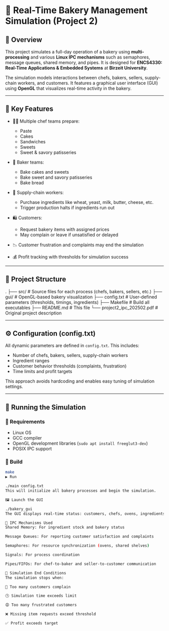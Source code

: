 # 🍞 Real-Time Bakery Management Simulation (Project 2)

## 📌 Overview

This project simulates a full-day operation of a bakery using **multi-processing** and various **Linux IPC mechanisms** such as semaphores, message queues, shared memory, and pipes. It is designed for **ENCS4330: Real-Time Applications & Embedded Systems** at **Birzeit University**.

The simulation models interactions between chefs, bakers, sellers, supply-chain workers, and customers. It features a graphical user interface (GUI) using **OpenGL** that visualizes real-time activity in the bakery.

---

## 🧩 Key Features

- 🧑‍🍳 Multiple chef teams prepare:
  - Paste
  - Cakes
  - Sandwiches
  - Sweets
  - Sweet & savory patisseries

- 🧁 Baker teams:
  - Bake cakes and sweets
  - Bake sweet and savory patisseries
  - Bake bread

- 🔄 Supply-chain workers:
  - Purchase ingredients like wheat, yeast, milk, butter, cheese, etc.
  - Trigger production halts if ingredients run out

- 🛍️ Customers:
  - Request bakery items with assigned prices
  - May complain or leave if unsatisfied or delayed

- 📉 Customer frustration and complaints may end the simulation
- 💰 Profit tracking with thresholds for simulation success

---

## 📂 Project Structure

.
├── src/ # Source files for each process (chefs, bakers, sellers, etc.)
├── gui/ # OpenGL-based bakery visualization
├── config.txt # User-defined parameters (thresholds, timings, ingredients)
├── Makefile # Build all executables
├── README.md # This file
└── project2_ipc_202502.pdf # Original project description



---

## ⚙️ Configuration (config.txt)

All dynamic parameters are defined in `config.txt`. This includes:

- Number of chefs, bakers, sellers, supply-chain workers
- Ingredient ranges
- Customer behavior thresholds (complaints, frustration)
- Time limits and profit targets

This approach avoids hardcoding and enables easy tuning of simulation settings.

---

## 🚀 Running the Simulation

### 🧱 Requirements

- Linux OS
- GCC compiler
- OpenGL development libraries (`sudo apt install freeglut3-dev`)
- POSIX IPC support

### 🔧 Build

```bash
make
▶️ Run

./main config.txt
This will initialize all bakery processes and begin the simulation.

🖼️ Launch the GUI

./bakery_gui
The GUI displays real-time status: customers, chefs, ovens, ingredients, shelves, and profit.

🔗 IPC Mechanisms Used
Shared Memory: For ingredient stock and bakery status

Message Queues: For reporting customer satisfaction and complaints

Semaphores: For resource synchronization (ovens, shared shelves)

Signals: For process coordination

Pipes/FIFOs: For chef-to-baker and seller-to-customer communication

🎯 Simulation End Conditions
The simulation stops when:

💢 Too many customers complain

🕓 Simulation time exceeds limit

😡 Too many frustrated customers

❌ Missing item requests exceed threshold

✅ Profit exceeds target

